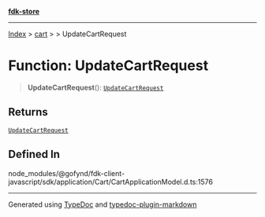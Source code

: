 [**fdk-store**](../../../README.md)
***

[Index](../../../API.md) > [cart](../../README.md) > [<internal>](../README.md) > UpdateCartRequest

# Function: UpdateCartRequest

> **UpdateCartRequest**(): [`UpdateCartRequest`](../type-aliases/type-alias.UpdateCartRequest.md)

## Returns

[`UpdateCartRequest`](../type-aliases/type-alias.UpdateCartRequest.md)

## Defined In

node\_modules/@gofynd/fdk-client-javascript/sdk/application/Cart/CartApplicationModel.d.ts:1576

***
Generated using [TypeDoc](https://typedoc.org/) and [typedoc-plugin-markdown](https://www.npmjs.com/package/typedoc-plugin-markdown)
